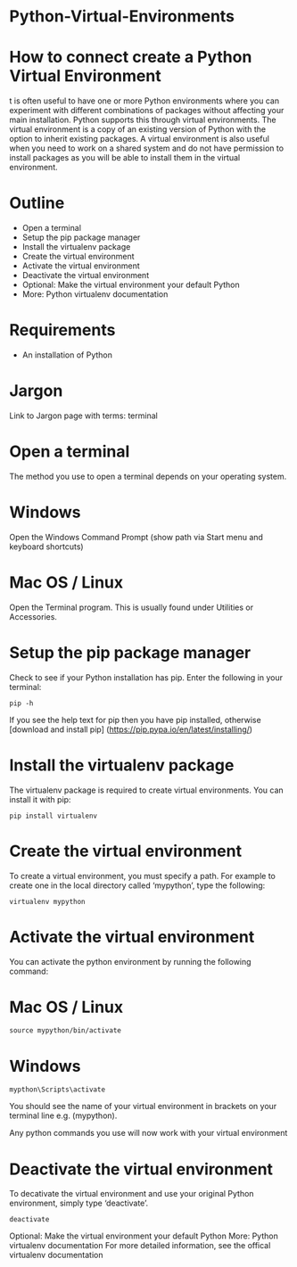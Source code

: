 # Python-Virtual-Environments

# How to connect create a Python Virtual Environment

t is often useful to have one or more Python environments where you can experiment with different combinations of packages without affecting your main installation. Python supports this through virtual environments. The virtual environment is a copy of an existing version of Python with the option to inherit existing packages. A virtual environment is also useful when you need to work on a shared system and do not have permission to install packages as you will be able to install them in the virtual environment.

# Outline
* Open a terminal
* Setup the pip package manager
* Install the virtualenv package
* Create the virtual environment
* Activate the virtual environment
* Deactivate the virtual environment
* Optional: Make the virtual environment your default Python
* More: Python virtualenv documentation

# Requirements
* An installation of Python

# Jargon
Link to Jargon page with terms: terminal

# Open a terminal
The method you use to open a terminal depends on your operating system.

# Windows
Open the Windows Command Prompt (show path via Start menu and keyboard shortcuts)

# Mac OS / Linux
Open the Terminal program. This is usually found under Utilities or Accessories.

# Setup the pip package manager
Check to see if your Python installation has pip. Enter the following in your terminal:
```
pip -h
```
If you see the help text for pip then you have pip installed, otherwise [download and install pip]
(https://pip.pypa.io/en/latest/installing/)

# Install the virtualenv package
The virtualenv package is required to create virtual environments. You can install it with pip:
```
pip install virtualenv
```

# Create the virtual environment
To create a virtual environment, you must specify a path. For example to create one in the local directory called ‘mypython’, type the following:
```
virtualenv mypython
```


# Activate the virtual environment
You can activate the python environment by running the following command:

# Mac OS / Linux
```
source mypython/bin/activate

```
# Windows
```
mypthon\Scripts\activate
```

You should see the name of your virtual environment in brackets on your terminal line e.g. (mypython).

Any python commands you use will now work with your virtual environment


# Deactivate the virtual environment
To decativate the virtual environment and use your original Python environment, simply type ‘deactivate’.
```
deactivate
```

Optional: Make the virtual environment your default Python
More: Python virtualenv documentation
For more detailed information, see the offical virtualenv documentation




